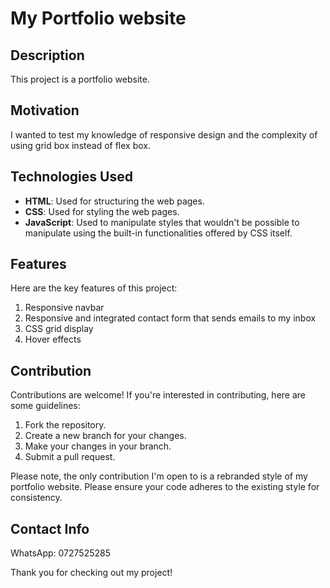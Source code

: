 # My Portfolio website

## Description
This project is a portfolio website.

## Motivation
I wanted to test my knowledge of responsive design and the complexity of using grid box instead of flex box.

## Technologies Used
- **HTML**: Used for structuring the web pages.
- **CSS**: Used for styling the web pages.
- **JavaScript**: Used to manipulate styles that wouldn't be possible to manipulate using the built-in functionalities offered by CSS itself.

## Features
Here are the key features of this project:
1. Responsive navbar
2. Responsive and integrated contact form that sends emails to my inbox
3. CSS grid display
4. Hover effects

## Contribution
Contributions are welcome! If you're interested in contributing, here are some guidelines:
1. Fork the repository.
2. Create a new branch for your changes.
3. Make your changes in your branch.
4. Submit a pull request.

Please note, the only contribution I'm open to is a rebranded style of my portfolio website. Please ensure your code adheres to the existing style for consistency.

## Contact Info
WhatsApp: 0727525285

Thank you for checking out my project!
